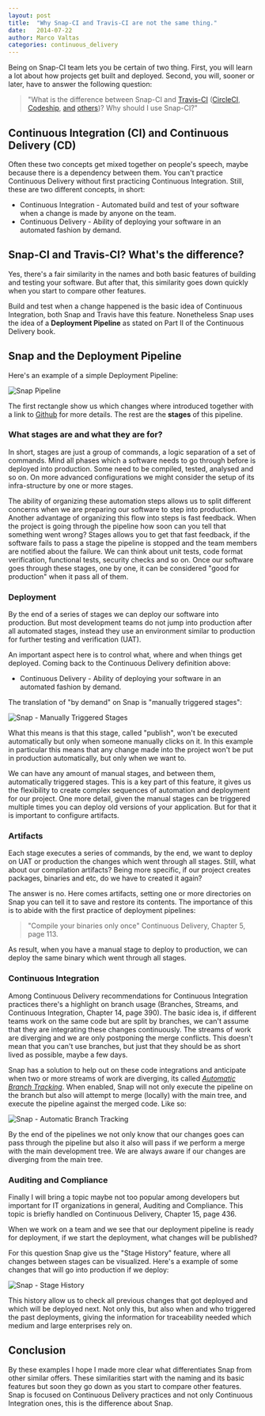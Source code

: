 ```yaml
---
layout: post
title:  "Why Snap-CI and Travis-CI are not the same thing."
date:   2014-07-22
author: Marco Valtas
categories: continuous_delivery
---
```


Being on Snap-CI team lets you be certain of two thing. First, you will learn a
lot about how projects get built and deployed. Second, you will, sooner or
later, have to answer the following question:

> "What is the difference between Snap-CI and [Travis-CI](https://travis.org)
> ([CircleCI](http://circleci.com), [Codeship](https://www.codeship.io),
> [and](https://drone.io) [others](https://buildbox.io))? Why should I use
> Snap-CI?"

## Continuous Integration (CI) and Continuous Delivery (CD)

Often these two concepts get mixed together on people's speech, maybe because
there is a dependency between them. You can't practice Continuous Delivery
without first practicing Continuous Integration. Still, these are two
different concepts, in short:

* Continuous Integration - Automated build and test of your software when a
  change is made by anyone on the team.
* Continuous Delivery - Ability of deploying your software in an automated
  fashion by demand.

## Snap-CI and Travis-CI? What's the difference?

Yes, there's a fair similarity in the names and both basic features of
building and testing your software. But after that, this similarity goes down
quickly when you start to compare other features.

Build and test when a change happened is the basic idea of Continuous
Integration, both Snap and Travis have this feature. Nonetheless Snap uses the
idea of a **Deployment Pipeline** as stated on Part II of the Continuous
Delivery book.

## Snap and the Deployment Pipeline

Here's an example of a simple Deployment Pipeline:

![Snap Pipeline](/assets/images/screenshots/why-snapci-and-travisci-are-not-the-same-thing/snap_ci_pipeline.png)

The first rectangle show us which changes where introduced together with a link
to [Github](https://github.com) for more details. The rest are the **stages** of
this pipeline.

### What stages are and what they are for?

In short, stages are just a group of commands, a logic separation of a set of
commands. Mind all phases which a software needs to go through before is
deployed into production. Some need to be compiled, tested, analysed and so on.
On more advanced configurations we might consider the setup of its
infra-structure by one or more stages.

The ability of organizing these automation steps allows us to split different
concerns when we are preparing our software to step into production. Another
advantage of organizing this flow into steps is fast feedback. When the project
is going through the pipeline how soon can you tell that something went wrong?
Stages allows you to get that fast feedback, if the software fails to pass a
stage the pipeline is stopped and the team members are notified about the
failure. We can think about unit tests, code format verification, functional
tests, security checks and so on. Once our software goes through these stages,
one by one, it can be considered "good for production" when it pass all of
them.

### Deployment

By the end of a series of stages we can deploy our software into production. But
most development teams do not jump into production after all automated stages,
instead they use an environment similar to production for further testing and
verification (UAT).

An important aspect here is to control what, where and when things get deployed.
Coming back to the Continuous Delivery definition above:

* Continuous Delivery - Ability of deploying your software in an automated
  fashion by demand.

The translation of "by demand" on Snap is "manually triggered stages":

![Snap - Manually Triggered Stages](/assets/images/screenshots/why-snapci-and-travisci-are-not-the-same-thing/snap_ci_manual_stage.png)

What this means is that this stage, called "publish", won't be executed
automatically but only when someone manually clicks on it. In this example in
particular this means that any change made into the project won't be put in
production automatically, but only when we want to.

We can have any amount of manual stages, and between them, automatically
triggered stages. This is a key part of this feature, it gives us the
flexibility to create complex sequences of automation and deployment for our
project. One more detail, given the manual stages can be triggered multiple
times you can deploy old versions of your application. But for that it is
important to configure artifacts.

### Artifacts

Each stage executes a series of commands, by the end, we want to deploy on UAT
or production the changes which went through all stages. Still, what about our
compilation artifacts? Being more specific, if our project creates packages,
binaries and etc, do we have to created it again?

The answer is no. Here comes artifacts, setting one or more directories on Snap
you can tell it to save and restore its contents. The importance of this is to
abide with the first practice of deployment pipelines:

> "Compile your binaries only once"
> Continuous Delivery, Chapter 5, page 113.

As result, when you have a manual stage to deploy to production, we can deploy
the same binary which went through all stages.

### Continuous Integration

Among Continuous Delivery recommendations for Continuous Integration practices
there's a highlight on branch usage (Branches, Streams, and Continuous
Integration, Chapter 14, page 390). The basic idea is, if different teams work
on the same code but are split by branches, we can't assume that they are
integrating these changes continuously. The streams of work are diverging and we
are only postponing the merge conflicts. This doesn't mean that you can't use
branches, but just that they should be as short lived as possible, maybe a few
days.

Snap has a solution to help out on these code integrations and anticipate when
two or more streams of work are diverging, its called [_Automatic Branch
Tracking_](http://docs.snap-ci.com/working_with_branches/automatic_branch_tracking/).
When enabled, Snap will not only execute the pipeline on the branch but also
will attempt to merge (locally) with the main tree, and execute the pipeline
against the merged code. Like so:

![Snap - Automatic Branch Tracking](/assets/images/screenshots/why-snapci-and-travisci-are-not-the-same-thing/snap_ci_auto_branch_tracking.png)

By the end of the pipelines we not only know that our changes goes can pass
through the pipeline but also it also will pass if we perform a merge with the
main development tree. We are always aware if our changes are diverging from the
main tree.

### Auditing and Compliance

Finally I will bring a topic maybe not too popular among developers but
important for IT organizations in general, Auditing and Compliance. This topic
is briefly handled on Continuous Delivery, Chapter 15, page 436.

When we work on a team and we see that our deployment pipeline is ready for
deployment, if we start the deployment, what changes will be published?

For this question Snap give us the "Stage History" feature, where all changes
between stages can be visualized. Here's a example of some changes that will go
into production if we deploy:

![Snap - Stage History](/assets/images/screenshots/why-snapci-and-travisci-are-not-the-same-thing/snap_ci_stage_history.png)

This history allow us to check all previous changes that got deployed and which
will be deployed next. Not only this, but also when and who triggered the past
deployments, giving the information for traceability needed which medium and
large enterprises rely on.

## Conclusion

By these examples I hope I made more clear what differentiates Snap from other
similar offers. These similarities start with the naming and its basic features
but soon they go down as you start to compare other features. Snap is focused on
Continuous Delivery practices and not only Continuous Integration ones, this is
the difference about Snap.

